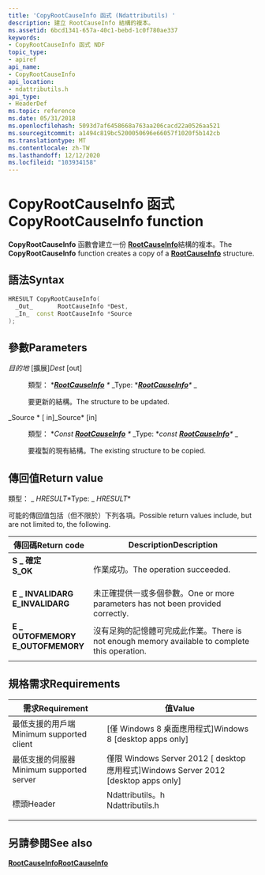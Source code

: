 ```yaml
---
title: 'CopyRootCauseInfo 函式 (Ndattributils) '
description: 建立 RootCauseInfo 結構的複本。
ms.assetid: 6bcd1341-657a-40c1-bebd-1c0f780ae337
keywords:
- CopyRootCauseInfo 函式 NDF
topic_type:
- apiref
api_name:
- CopyRootCauseInfo
api_location:
- ndattributils.h
api_type:
- HeaderDef
ms.topic: reference
ms.date: 05/31/2018
ms.openlocfilehash: 5093d7af6458668a763aa206cacd22a0526aa521
ms.sourcegitcommit: a1494c819bc5200050696e66057f1020f5b142cb
ms.translationtype: MT
ms.contentlocale: zh-TW
ms.lasthandoff: 12/12/2020
ms.locfileid: "103934158"
---
```

# <a name="copyrootcauseinfo-function"></a><span data-ttu-id="f6ef1-104">CopyRootCauseInfo 函式</span><span class="sxs-lookup"><span data-stu-id="f6ef1-104">CopyRootCauseInfo function</span></span>

<span data-ttu-id="f6ef1-105">**CopyRootCauseInfo** 函數會建立一份 [**RootCauseInfo**](/windows/win32/api/ndattrib/ns-ndattrib-rootcauseinfo)結構的複本。</span><span class="sxs-lookup"><span data-stu-id="f6ef1-105">The **CopyRootCauseInfo** function creates a copy of a [**RootCauseInfo**](/windows/win32/api/ndattrib/ns-ndattrib-rootcauseinfo) structure.</span></span>

## <a name="syntax"></a><span data-ttu-id="f6ef1-106">語法</span><span class="sxs-lookup"><span data-stu-id="f6ef1-106">Syntax</span></span>


```C++
HRESULT CopyRootCauseInfo(
  _Out_       RootCauseInfo *Dest,
  _In_  const RootCauseInfo *Source
);
```



## <a name="parameters"></a><span data-ttu-id="f6ef1-107">參數</span><span class="sxs-lookup"><span data-stu-id="f6ef1-107">Parameters</span></span>

<dl> <dt>

<span data-ttu-id="f6ef1-108">*目的地* \[擴展\]</span><span class="sxs-lookup"><span data-stu-id="f6ef1-108">*Dest* \[out\]</span></span>
</dt> <dd>

<span data-ttu-id="f6ef1-109">類型： \**[**RootCauseInfo**](/windows/win32/api/ndattrib/ns-ndattrib-rootcauseinfo) \** _</span><span class="sxs-lookup"><span data-stu-id="f6ef1-109">Type: \**[**RootCauseInfo**](/windows/win32/api/ndattrib/ns-ndattrib-rootcauseinfo)\** _</span></span>

<span data-ttu-id="f6ef1-110">要更新的結構。</span><span class="sxs-lookup"><span data-stu-id="f6ef1-110">The structure to be updated.</span></span>

</dd> <dt>

<span data-ttu-id="f6ef1-111">_Source \* \[ in\]</span><span class="sxs-lookup"><span data-stu-id="f6ef1-111">_Source\* \[in\]</span></span>
</dt> <dd>

<span data-ttu-id="f6ef1-112">類型： \**Const [**RootCauseInfo**](/windows/win32/api/ndattrib/ns-ndattrib-rootcauseinfo) \** _</span><span class="sxs-lookup"><span data-stu-id="f6ef1-112">Type: \**const [**RootCauseInfo**](/windows/win32/api/ndattrib/ns-ndattrib-rootcauseinfo)\** _</span></span>

<span data-ttu-id="f6ef1-113">要複製的現有結構。</span><span class="sxs-lookup"><span data-stu-id="f6ef1-113">The existing structure to be copied.</span></span>

</dd> </dl>

## <a name="return-value"></a><span data-ttu-id="f6ef1-114">傳回值</span><span class="sxs-lookup"><span data-stu-id="f6ef1-114">Return value</span></span>

<span data-ttu-id="f6ef1-115">類型： _ *HRESULT*\*</span><span class="sxs-lookup"><span data-stu-id="f6ef1-115">Type: _ *HRESULT*\*</span></span>

<span data-ttu-id="f6ef1-116">可能的傳回值包括（但不限於）下列各項。</span><span class="sxs-lookup"><span data-stu-id="f6ef1-116">Possible return values include, but are not limited to, the following.</span></span>



| <span data-ttu-id="f6ef1-117">傳回碼</span><span class="sxs-lookup"><span data-stu-id="f6ef1-117">Return code</span></span>                                                                                   | <span data-ttu-id="f6ef1-118">Description</span><span class="sxs-lookup"><span data-stu-id="f6ef1-118">Description</span></span>                                                                 |
|-----------------------------------------------------------------------------------------------|-----------------------------------------------------------------------------|
| <dl> <span data-ttu-id="f6ef1-119"><dt>**S \_ 確定**</dt></span><span class="sxs-lookup"><span data-stu-id="f6ef1-119"><dt>**S\_OK**</dt></span></span> </dl>          | <span data-ttu-id="f6ef1-120">作業成功。</span><span class="sxs-lookup"><span data-stu-id="f6ef1-120">The operation succeeded.</span></span><br/>                                         |
| <dl> <span data-ttu-id="f6ef1-121"><dt>**E \_ INVALIDARG**</dt></span><span class="sxs-lookup"><span data-stu-id="f6ef1-121"><dt>**E\_INVALIDARG**</dt></span></span> </dl>  | <span data-ttu-id="f6ef1-122">未正確提供一或多個參數。</span><span class="sxs-lookup"><span data-stu-id="f6ef1-122">One or more parameters has not been provided correctly.</span></span><br/>          |
| <dl> <span data-ttu-id="f6ef1-123"><dt>**E \_ OUTOFMEMORY**</dt></span><span class="sxs-lookup"><span data-stu-id="f6ef1-123"><dt>**E\_OUTOFMEMORY**</dt></span></span> </dl> | <span data-ttu-id="f6ef1-124">沒有足夠的記憶體可完成此作業。</span><span class="sxs-lookup"><span data-stu-id="f6ef1-124">There is not enough memory available to complete this operation.</span></span><br/> |



 

## <a name="requirements"></a><span data-ttu-id="f6ef1-125">規格需求</span><span class="sxs-lookup"><span data-stu-id="f6ef1-125">Requirements</span></span>



| <span data-ttu-id="f6ef1-126">需求</span><span class="sxs-lookup"><span data-stu-id="f6ef1-126">Requirement</span></span> | <span data-ttu-id="f6ef1-127">值</span><span class="sxs-lookup"><span data-stu-id="f6ef1-127">Value</span></span> |
|-------------------------------------|--------------------------------------------------------------------------------------------|
| <span data-ttu-id="f6ef1-128">最低支援的用戶端</span><span class="sxs-lookup"><span data-stu-id="f6ef1-128">Minimum supported client</span></span><br/> | <span data-ttu-id="f6ef1-129">\[僅 Windows 8 桌面應用程式\]</span><span class="sxs-lookup"><span data-stu-id="f6ef1-129">Windows 8 \[desktop apps only\]</span></span><br/>                                                 |
| <span data-ttu-id="f6ef1-130">最低支援的伺服器</span><span class="sxs-lookup"><span data-stu-id="f6ef1-130">Minimum supported server</span></span><br/> | <span data-ttu-id="f6ef1-131">僅限 Windows Server 2012 \[ desktop 應用程式\]</span><span class="sxs-lookup"><span data-stu-id="f6ef1-131">Windows Server 2012 \[desktop apps only\]</span></span><br/>                                       |
| <span data-ttu-id="f6ef1-132">標頭</span><span class="sxs-lookup"><span data-stu-id="f6ef1-132">Header</span></span><br/>                   | <dl> <span data-ttu-id="f6ef1-133"><dt>Ndattributils。h</dt></span><span class="sxs-lookup"><span data-stu-id="f6ef1-133"><dt>Ndattributils.h</dt></span></span> </dl> |



## <a name="see-also"></a><span data-ttu-id="f6ef1-134">另請參閱</span><span class="sxs-lookup"><span data-stu-id="f6ef1-134">See also</span></span>

<dl> <dt>

[<span data-ttu-id="f6ef1-135">**RootCauseInfo**</span><span class="sxs-lookup"><span data-stu-id="f6ef1-135">**RootCauseInfo**</span></span>](/windows/win32/api/ndattrib/ns-ndattrib-rootcauseinfo)
</dt> </dl>

 

 





